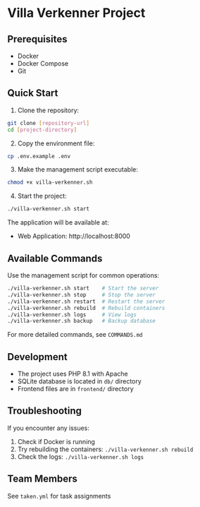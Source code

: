 # Villa Verkenner Project

## Prerequisites
- Docker
- Docker Compose
- Git

## Quick Start
1. Clone the repository:
```bash
git clone [repository-url]
cd [project-directory]
```

2. Copy the environment file:
```bash
cp .env.example .env
```

3. Make the management script executable:
```bash
chmod +x villa-verkenner.sh
```

4. Start the project:
```bash
./villa-verkenner.sh start
```

The application will be available at:
- Web Application: http://localhost:8000

## Available Commands
Use the management script for common operations:
```bash
./villa-verkenner.sh start    # Start the server
./villa-verkenner.sh stop     # Stop the server
./villa-verkenner.sh restart  # Restart the server
./villa-verkenner.sh rebuild  # Rebuild containers
./villa-verkenner.sh logs     # View logs
./villa-verkenner.sh backup   # Backup database
```

For more detailed commands, see `COMMANDS.md`

## Development
- The project uses PHP 8.1 with Apache
- SQLite database is located in `db/` directory
- Frontend files are in `frontend/` directory

## Troubleshooting
If you encounter any issues:
1. Check if Docker is running
2. Try rebuilding the containers: `./villa-verkenner.sh rebuild`
3. Check the logs: `./villa-verkenner.sh logs`

## Team Members
See `taken.yml` for task assignments 